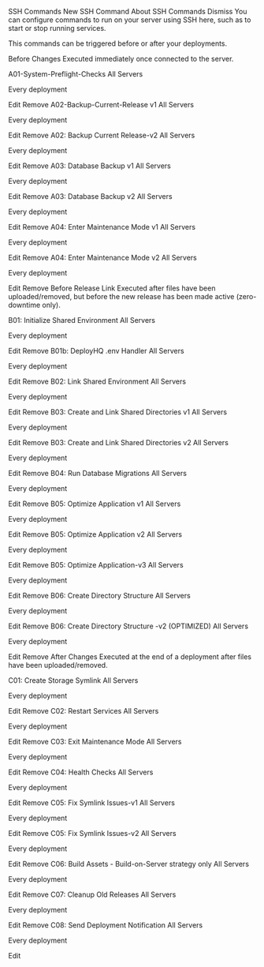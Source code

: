 SSH Commands
New SSH Command
About SSH Commands
Dismiss
You can configure commands to run on your server using SSH here, such as to start or stop running services.

This commands can be triggered before or after your deployments.

Before Changes
Executed immediately once connected to the server.

A01-System-Preflight-Checks
All Servers

Every deployment

Edit
Remove
A02-Backup-Current-Release v1
All Servers

Every deployment

Edit
Remove
A02: Backup Current Release-v2
All Servers

Every deployment

Edit
Remove
A03: Database Backup v1
All Servers

Every deployment

Edit
Remove
A03: Database Backup v2
All Servers

Every deployment

Edit
Remove
A04: Enter Maintenance Mode v1
All Servers

Every deployment

Edit
Remove
A04: Enter Maintenance Mode v2
All Servers

Every deployment

Edit
Remove
Before Release Link
Executed after files have been uploaded/removed, but before the new release has been made active (zero-downtime only).

B01: Initialize Shared Environment
All Servers

Every deployment

Edit
Remove
B01b: DeployHQ .env Handler
All Servers

Every deployment

Edit
Remove
B02: Link Shared Environment
All Servers

Every deployment

Edit
Remove
B03: Create and Link Shared Directories v1
All Servers

Every deployment

Edit
Remove
B03: Create and Link Shared Directories v2
All Servers

Every deployment

Edit
Remove
B04: Run Database Migrations
All Servers

Every deployment

Edit
Remove
B05: Optimize Application v1
All Servers

Every deployment

Edit
Remove
B05: Optimize Application v2
All Servers

Every deployment

Edit
Remove
B05: Optimize Application-v3
All Servers

Every deployment

Edit
Remove
B06: Create Directory Structure
All Servers

Every deployment

Edit
Remove
B06: Create Directory Structure -v2 (OPTIMIZED)
All Servers

Every deployment

Edit
Remove
After Changes
Executed at the end of a deployment after files have been uploaded/removed.

C01: Create Storage Symlink
All Servers

Every deployment

Edit
Remove
C02: Restart Services
All Servers

Every deployment

Edit
Remove
C03: Exit Maintenance Mode
All Servers

Every deployment

Edit
Remove
C04: Health Checks
All Servers

Every deployment

Edit
Remove
C05: Fix Symlink Issues-v1
All Servers

Every deployment

Edit
Remove
C05: Fix Symlink Issues-v2
All Servers

Every deployment

Edit
Remove
C06: Build Assets - Build-on-Server strategy only
All Servers

Every deployment

Edit
Remove
C07: Cleanup Old Releases
All Servers

Every deployment

Edit
Remove
C08: Send Deployment Notification
All Servers

Every deployment

Edit
